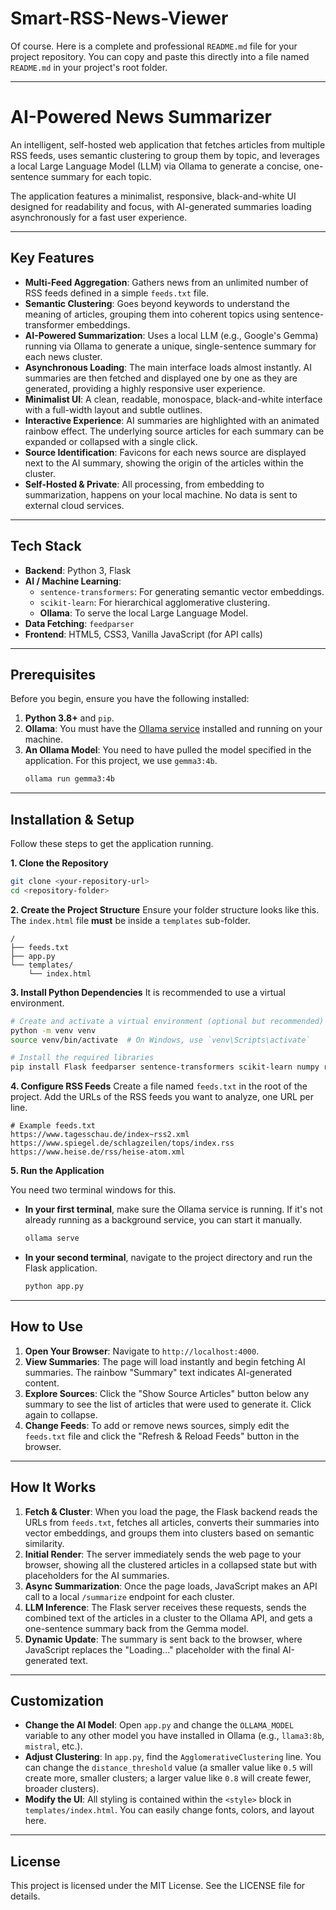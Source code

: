 # Smart-RSS-News-Viewer
Of course. Here is a complete and professional `README.md` file for your project repository. You can copy and paste this directly into a file named `README.md` in your project's root folder.

---

# AI-Powered News Summarizer

An intelligent, self-hosted web application that fetches articles from multiple RSS feeds, uses semantic clustering to group them by topic, and leverages a local Large Language Model (LLM) via Ollama to generate a concise, one-sentence summary for each topic.

The application features a minimalist, responsive, black-and-white UI designed for readability and focus, with AI-generated summaries loading asynchronously for a fast user experience.

---

## Key Features

- **Multi-Feed Aggregation**: Gathers news from an unlimited number of RSS feeds defined in a simple `feeds.txt` file.
- **Semantic Clustering**: Goes beyond keywords to understand the meaning of articles, grouping them into coherent topics using sentence-transformer embeddings.
- **AI-Powered Summarization**: Uses a local LLM (e.g., Google's Gemma) running via Ollama to generate a unique, single-sentence summary for each news cluster.
- **Asynchronous Loading**: The main interface loads almost instantly. AI summaries are then fetched and displayed one by one as they are generated, providing a highly responsive user experience.
- **Minimalist UI**: A clean, readable, monospace, black-and-white interface with a full-width layout and subtle outlines.
- **Interactive Experience**: AI summaries are highlighted with an animated rainbow effect. The underlying source articles for each summary can be expanded or collapsed with a single click.
- **Source Identification**: Favicons for each news source are displayed next to the AI summary, showing the origin of the articles within the cluster.
- **Self-Hosted & Private**: All processing, from embedding to summarization, happens on your local machine. No data is sent to external cloud services.

---

## Tech Stack

- **Backend**: Python 3, Flask
- **AI / Machine Learning**:
  - `sentence-transformers`: For generating semantic vector embeddings.
  - `scikit-learn`: For hierarchical agglomerative clustering.
  - **Ollama**: To serve the local Large Language Model.
- **Data Fetching**: `feedparser`
- **Frontend**: HTML5, CSS3, Vanilla JavaScript (for API calls)

---

## Prerequisites

Before you begin, ensure you have the following installed:

1.  **Python 3.8+** and `pip`.
2.  **Ollama**: You must have the [Ollama service](https://ollama.com/) installed and running on your machine.
3.  **An Ollama Model**: You need to have pulled the model specified in the application. For this project, we use `gemma3:4b`.
    ```bash
    ollama run gemma3:4b
    ```

---

## Installation & Setup

Follow these steps to get the application running.

**1. Clone the Repository**
```bash
git clone <your-repository-url>
cd <repository-folder>
```

**2. Create the Project Structure**
Ensure your folder structure looks like this. The `index.html` file **must** be inside a `templates` sub-folder.
```
/
├── feeds.txt
├── app.py
└── templates/
    └── index.html
```

**3. Install Python Dependencies**
It is recommended to use a virtual environment.
```bash
# Create and activate a virtual environment (optional but recommended)
python -m venv venv
source venv/bin/activate  # On Windows, use `venv\Scripts\activate`

# Install the required libraries
pip install Flask feedparser sentence-transformers scikit-learn numpy requests
```

**4. Configure RSS Feeds**
Create a file named `feeds.txt` in the root of the project. Add the URLs of the RSS feeds you want to analyze, one URL per line.
```
# Example feeds.txt
https://www.tagesschau.de/index~rss2.xml
https://www.spiegel.de/schlagzeilen/tops/index.rss
https://www.heise.de/rss/heise-atom.xml
```

**5. Run the Application**

You need two terminal windows for this.

-   **In your first terminal**, make sure the Ollama service is running. If it's not already running as a background service, you can start it manually.
    ```bash
    ollama serve
    ```

-   **In your second terminal**, navigate to the project directory and run the Flask application.
    ```bash
    python app.py
    ```

---

## How to Use

1.  **Open Your Browser**: Navigate to `http://localhost:4000`.
2.  **View Summaries**: The page will load instantly and begin fetching AI summaries. The rainbow "Summary" text indicates AI-generated content.
3.  **Explore Sources**: Click the "Show Source Articles" button below any summary to see the list of articles that were used to generate it. Click again to collapse.
4.  **Change Feeds**: To add or remove news sources, simply edit the `feeds.txt` file and click the "Refresh & Reload Feeds" button in the browser.

---

## How It Works

1.  **Fetch & Cluster**: When you load the page, the Flask backend reads the URLs from `feeds.txt`, fetches all articles, converts their summaries into vector embeddings, and groups them into clusters based on semantic similarity.
2.  **Initial Render**: The server immediately sends the web page to your browser, showing all the clustered articles in a collapsed state but with placeholders for the AI summaries.
3.  **Async Summarization**: Once the page loads, JavaScript makes an API call to a local `/summarize` endpoint for each cluster.
4.  **LLM Inference**: The Flask server receives these requests, sends the combined text of the articles in a cluster to the Ollama API, and gets a one-sentence summary back from the Gemma model.
5.  **Dynamic Update**: The summary is sent back to the browser, where JavaScript replaces the "Loading..." placeholder with the final AI-generated text.

---

## Customization

-   **Change the AI Model**: Open `app.py` and change the `OLLAMA_MODEL` variable to any other model you have installed in Ollama (e.g., `llama3:8b`, `mistral`, etc.).
-   **Adjust Clustering**: In `app.py`, find the `AgglomerativeClustering` line. You can change the `distance_threshold` value (a smaller value like `0.5` will create more, smaller clusters; a larger value like `0.8` will create fewer, broader clusters).
-   **Modify the UI**: All styling is contained within the `<style>` block in `templates/index.html`. You can easily change fonts, colors, and layout here.

---

## License

This project is licensed under the MIT License. See the LICENSE file for details.

